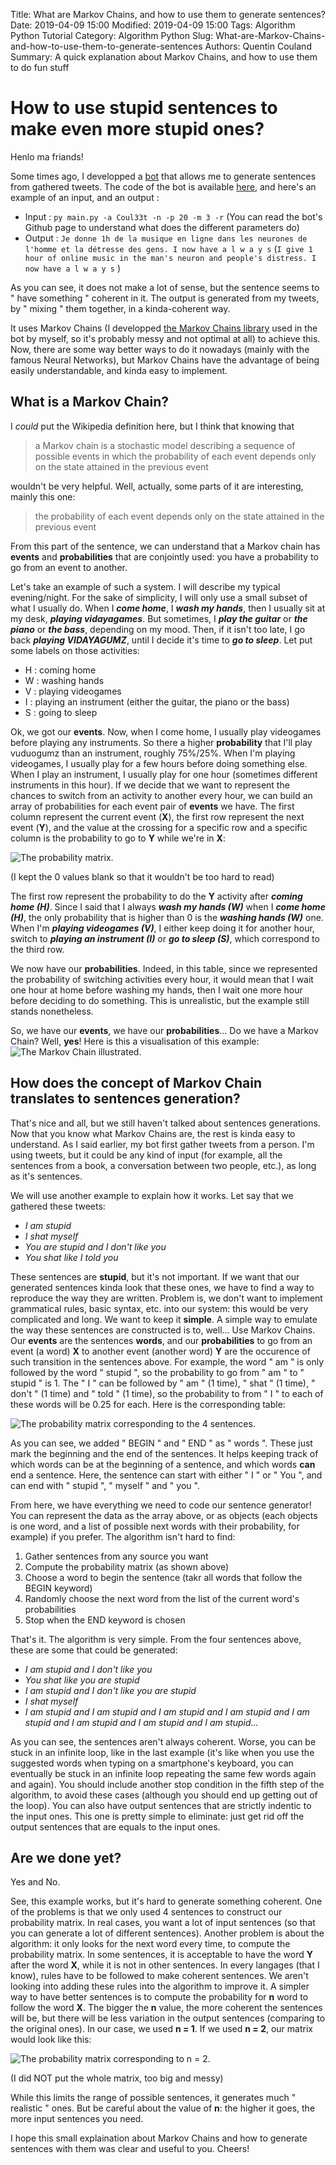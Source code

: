 Title: What are Markov Chains, and how to use them to generate sentences?
Date: 2019-04-09 15:00
Modified: 2019-04-09 15:00
Tags: Algorithm Python Tutorial
Category: Algorithm Python
Slug: What-are-Markov-Chains-and-how-to-use-them-to-generate-sentences
Authors: Quentin Couland
Summary: A quick explanation about Markov Chains, and how to use them to do fun stuff

# How to use stupid sentences to make even more stupid ones?
Henlo ma friands!

Some times ago, I developped a [bot](https://twitter.com/globabot) that allows me to generate sentences from gathered tweets. The code of the bot is available [here](https://github.com/Coul33t/twitter_bot), and here's an example of an input, and an output :

* Input : `py main.py -a Coul33t -n -p 20 -m 3 -r` (You can read the bot's Github page to understand what does the different parameters do)
* Output : `Je donne 1h de la musique en ligne dans les neurones de l'homme et la détresse des gens. I now have a l w a y s`
(`I give 1 hour of online music in the man's neuron and people's distress. I now have a l w a y s` )

As you can see, it does not make a lot of sense, but the sentence seems to " have something " coherent in it. The output is generated from my tweets, by " mixing " them together, in a kinda-coherent way.

It uses Markov Chains (I developped [the Markov Chains library](https://github.com/Coul33t/markold) used in the bot by myself, so it's probably messy and not optimal at all) to achieve this. Now, there are some way better ways to do it nowadays (mainly with the famous Neural Networks), but Markov Chains have the advantage of being easily understandable, and kinda easy to implement.

## What is a Markov Chain?

I *could* put the Wikipedia definition here, but I think that knowing that
>a Markov chain is a stochastic model describing a sequence of possible events in which the probability of each event depends only on the state attained in the previous event

wouldn't be very helpful. Well, actually, some parts of it are interesting, mainly this one:
>the probability of each event depends only on the state attained in the previous event

From this part of the sentence, we can understand that a Markov chain has __events__ and __probabilities__ that are conjointly used: you have a probability to go from an event to another.

Let's take an example of such a system. I will describe my typical evening/night. For the sake of simplicity, I will only use a small subset of what I usually do.
When I **_come home_**, I **_wash my hands_**, then I usually sit at my desk, **_playing vidayagames_**. But sometimes, I **_play the guitar_** or **_the piano_** or **_the bass_**, depending on my mood. Then, if it isn't too late, I go back **_playing VIDAYAGUMZ_**, until I decide it's time to **_go to sleep_**. Let put some labels on those activities:

* H : coming home
* W : washing hands
* V : playing videogames
* I : playing an instrument (either the guitar, the piano or the bass)
* S : going to sleep

Ok, we got our __events__. Now, when I come home, I usually play videogames before playing any instruments. So there a higher __probability__ that I'll play vuduogumz than an instrument, roughly 75%/25%. When I'm playing videogames, I usually play for a few hours before doing something else. When I play an instrument, I usually play for one hour (sometimes different instruments in this hour). If we decide that we want to represent the chances to switch from an activity to another every hour, we can build an array of probabilities for each event pair of __events__ we have. The first column represent the current event (__X__), the first row represent the next event (__Y__), and the value at the crossing for a specific row and a specific column is the probability to go to __Y__ while we're in __X__:

![The probability matrix.]({attach}img/example_table.png)

(I kept the 0 values blank so that it wouldn't be too hard to read)

The first row represent the probability to do the __Y__ activity after **_coming home (H)_**. Since I said that I always **_wash my hands (W)_** when I **_come home (H)_**, the only probability that is higher than 0 is the **_washing hands (W)_** one. When I'm **_playing videogames (V)_**, I either keep doing it for another hour, switch to **_playing an instrument (I)_** or **_go to sleep (S)_**, which correspond to the third row.

We now have our __probabilities__. Indeed, in this table, since we represented the probability of switching activities every hour, it would mean that I wait one hour at home before washing my hands, then I wait one more hour before deciding to do something. This is unrealistic, but the example still stands nonetheless.

So, we have our __events__, we have our __probabilities__... Do we have a Markov Chain? Well, __yes__! Here is this a visualisation of this example:
![The Markov Chain illustrated.]({attach}img/markov_chain_example.png)

## How does the concept of Markov Chain translates to sentences generation?

That's nice and all, but we still haven't talked about sentences generations. Now that you know what Markov Chains are, the rest is kinda easy to understand. As I said earlier, my bot first gather tweets from a person. I'm using tweets, but it could be any kind of input (for example, all the sentences from a book, a conversation between two people, etc.), as long as it's sentences.

We will use another example to explain how it works. Let say that we gathered these tweets:

* *I am stupid*
* *I shat myself*
* *You are stupid and I don't like you*
* *You shat like I told you*

These sentences are __stupid__, but it's not important. If we want that our generated sentences kinda look that these ones, we have to find a way to reproduce the way they are written. Problem is, we don't want to implement grammatical rules, basic syntax, etc. into our system: this would be very complicated and long. We want to keep it __simple__. A simple way to emulate the way these sentences are constructed is to, well... Use Markov Chains. Our __events__ are the sentences __words__, and our __probabilities__ to go from an event (a word) __X__ to another event (another word) __Y__ are the occurence of such transition in the sentences above. For example, the word " am " is only followed by the word " stupid ", so the probability to go from " am " to " stupid " is 1. The " I " can be followed by " am " (1 time), " shat " (1 time), " don't " (1 time) and " told " (1 time), so the probability to from " I " to each of these words will be 0.25 for each. Here is the corresponding table:

![The probability matrix corresponding to the 4 sentences.]({attach}img/sentences_table.png)

As you can see, we added " BEGIN " and " END " as " words ". These just mark the beginning and the end of the sentences. It helps keeping track of which words can be at the beginning of a sentence, and which words __can__ end a sentence. Here, the sentence can start with either " I " or " You ", and can end with " stupid ", " myself " and " you ".

From here, we have everything we need to code our sentence generator! You can represent the data as the array above, or as objects (each objects is one word, and a list of possible next words with their probability, for example) if you prefer. The algorithm isn't hard to find:

1. Gather sentences from any source you want
2. Compute the probability matrix (as shown above)
3. Choose a word to begin the sentence (takr all words that follow the BEGIN keyword)
4. Randomly choose the next word from the list of the current word's probabilities
5. Stop when the END keyword is chosen

That's it. The algorithm is very simple. From the four sentences above, these are some that could be generated:

* *I am stupid and I don't like you*
* *You shat like you are stupid*
* *I am stupid and I don't like you are stupid*
* *I shat myself*
* *I am stupid and I am stupid and I am stupid and I am stupid and I am stupid and I am stupid and I am stupid and I am stupid...*

As you can see, the sentences aren't always coherent. Worse, you can be stuck in an infinite loop, like in the last example (it's like when you use the suggested words when typing on a smartphone's keyboard, you can eventually be stuck in an infinite loop repeating the same few words again and again). You should include another stop condition in the fifth step of the algorithm, to avoid these cases (although you should end up getting out of the loop). You can also have output sentences that are strictly indentic to the input ones. This one is pretty simple to eliminate: just get rid off the output sentences that are equals to the input ones.

## Are we done yet?

Yes and No.

See, this example works, but it's hard to generate something coherent. One of the problems is that we only used 4 sentences to construct our probability matrix. In real cases, you want a lot of input sentences (so that you can generate a lot of different sentences). Another problem is about the algorithm: it only looks for the next word every time, to compute the probability matrix. In some sentences, it is acceptable to have the word __Y__ after the word __X__, while it is not in other sentences. In every langages (that I know), rules have to be followed to make coherent sentences. We aren't looking into adding these rules into the algorithm to improve it.
A simpler way to have better sentences is to compute the probability for __n__ word to follow the word __X__. The bigger the __n__ value, the more coherent the sentences will be, but there will be less variation in the output sentences (comparing to the original ones). In our case, we used __n = 1__. If we used __n = 2__, our matrix would look like this:

![The probability matrix corresponding to n = 2.]({attach}img/n_2_table.png)

(I did NOT put the whole matrix, too big and messy)

While this limits the range of possible sentences, it generates much " realistic " ones. But be careful about the value of __n__: the higher it goes, the more input sentences you need.

I hope this small explaination about Markov Chains and how to generate sentences with them was clear and useful to you. Cheers!